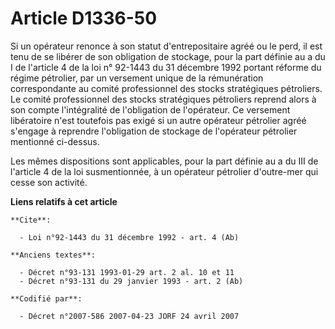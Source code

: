 # Article D1336-50

Si un opérateur renonce à son statut d'entrepositaire agréé ou le perd, il est tenu de se libérer de son obligation de
stockage, pour la part définie au a du I de l'article 4 de la loi n° 92-1443 du 31 décembre 1992 portant réforme du régime
pétrolier, par un versement unique de la rémunération correspondante au comité professionnel des stocks stratégiques
pétroliers. Le comité professionnel des stocks stratégiques pétroliers reprend alors à son compte l'intégralité de
l'obligation de l'opérateur. Ce versement libératoire n'est toutefois pas exigé si un autre opérateur pétrolier agréé
s'engage à reprendre l'obligation de stockage de l'opérateur pétrolier mentionné ci-dessus. 

Les mêmes dispositions sont applicables, pour la part définie au a du III de l'article 4 de la loi susmentionnée, à un
opérateur pétrolier d'outre-mer qui cesse son activité.

**Liens relatifs à cet article**

	**Cite**:

	  - Loi n°92-1443 du 31 décembre 1992 - art. 4 (Ab)

	**Anciens textes**:

	  - Décret n°93-131 1993-01-29 art. 2 al. 10 et 11
	  - Décret n°93-131 du 29 janvier 1993 - art. 2 (Ab)

	**Codifié par**:

	  - Décret n°2007-586 2007-04-23 JORF 24 avril 2007
